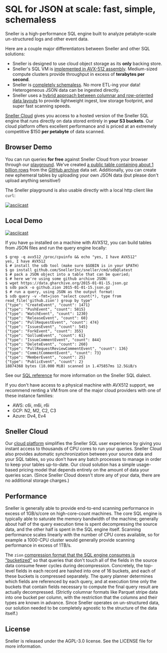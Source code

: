 # SQL for JSON at scale: fast, simple, schemaless

Sneller is a high-performance SQL engine built to analyze
petabyte-scale un-structured logs and other event data.

Here are a couple major differentiators between Sneller and other SQL solutions:

 <!-- TODO: Add link to "explaining" blog post for next topic as well -->
 - Sneller is designed to use cloud object storage as its **only** backing store.
 - Sneller's SQL VM is [implemented in AVX-512 assembly](https://sneller.io/blog/sql-vm-in-avx-512/).
   Medium-sized compute clusters provide throughput in excess of **terabytes per second**.
 - Sneller is [completely schemaless](https://sneller.io/blog/why-schemaless/).
   No more ETL-ing your data! Heterogeneous JSON data can be ingested directly.
 - Sneller uses a [hybrid approach between columnar and row-oriented data layouts](https://sneller-dev.io/blog/zion-format/)
   to provide lightweight ingest, low storage footprint, and super fast scanning speeds.

[Sneller Cloud](https://console.sneller.io/register) gives you access to a hosted version of the Sneller SQL engine
that runs directly on data stored entirely in **your S3 buckets**.
Our cloud platform offers excellent performance and is priced at an extremely competitive \$150 **per petabyte** of data scanned.

<!-- TODO: Grafana Demo -->

## Browser Demo

You can run queries **for free** against Sneller Cloud from your browser through our [playground](https://sneller.io/playground).
We've created [a public table containing about 1 billion rows](https://sneller.io/playground) from the [GitHub archive](https://www.gharchive.org) data set.
Additionally, you can create new ephemeral tables by uploading your own JSON data (but please don't upload anything sensitive!)

The Sneller playground is also usable directly with a local http client like `curl`:

[![asciicast](https://asciinema.org/a/580308.svg)](https://asciinema.org/a/580308)

## Local Demo

[![asciicast](https://asciinema.org/a/eOjVUwlA7ZYXTGtC6PpsupR2O.svg)](https://asciinema.org/a/eOjVUwlA7ZYXTGtC6PpsupR2O)

If you have `go` installed on a machine with AVX512, you can build tables
from JSON files and run the query engine locally:

```console
$ grep -q avx512 /proc/cpuinfo && echo "yes, I have AVX512"
yes, I have AVX512
$ # install the sdb tool (make sure $GOBIN is in your $PATH)
$ go install github.com/SnellerInc/sneller/cmd/sdb@latest
$ # pack a JSON object into a table that can be queried;
$ # here we're using some github archive JSON:
$ wget https://data.gharchive.org/2015-01-01-15.json.gz
$ sdb pack -o github.zion 2015-01-01-15.json.gz
$ # run a query, using JSON as the output format:
$ sdb query -v -fmt=json "select count(*), type from read_file('github.zion') group by type"
{"type": "CreateEvent", "count": 1471}
{"type": "PushEvent", "count": 5815}
{"type": "WatchEvent", "count": 1230}
{"type": "ReleaseEvent", "count": 60}
{"type": "PullRequestEvent", "count": 474}
{"type": "IssuesEvent", "count": 545}
{"type": "ForkEvent", "count": 355}
{"type": "GollumEvent", "count": 61}
{"type": "IssueCommentEvent", "count": 844}
{"type": "DeleteEvent", "count": 260}
{"type": "PullRequestReviewCommentEvent", "count": 136}
{"type": "CommitCommentEvent", "count": 73}
{"type": "MemberEvent", "count": 25}
{"type": "PublicEvent", "count": 2}
18874368 bytes (18.000 MiB) scanned in 1.475857ms 12.5GiB/s
```

See our [SQL reference](https://sneller.io/docs/sql-reference) for more information
on the Sneller SQL dialect.

If you don't have access to a physical machine with AVX512 support,
we recommend renting a VM from one of the major cloud providers with
one of these instance families:

 - AWS: c6i, m6i, r6i
 - GCP: N2, M2, C2, C3
 - Azure: Dv4, Ev4

## Sneller Cloud

Our [cloud platform](https://console.sneller.io/register) simplifies the Sneller SQL
user experience by giving you instant access to thousands of CPU cores to run your queries.
Sneller Cloud also provides automatic synchronization between your source data and your
SQL tables, so you don't have any batch processes to manage in order to keep your tables
up-to-date. Our cloud solution has a simple usage-based pricing model that depends entirely
on the amount of data your queries scan. (Since Sneller Cloud doesn't store any of your
data, there are no additional storage charges.)

## Performance

Sneller is generally able to provide end-to-end scanning performance in excess of 1GB/s/core
on high-core-count machines. The core SQL engine is typically able to saturate the memory
bandwidth of the machine; generally about half of the query execution time is spent
decompressing the source data, and the other half is spent in the SQL engine itself.
Scanning performance scales linearly with the number of CPU cores available,
so for example a 1000-CPU cluster would generally provide scanning performance
in excess of 1TB/s.

The `zion` [compression format that the SQL engine consumes is "bucketized"](https://sneller.io/blog/zion-format/) so that
queries that don't touch all of the fields in the source data consume fewer cycles
during decompression. Concretely, the top-level fields in each record are hashed
into one of 16 buckets, and each of these buckets is compressed separately.
The query planner determines which fields are referenced by each query, and at
execution time only the buckets that contain fields necessary to compute the final
query result are actually decompressed. (Strictly columnar formats like Parquet
stripe data into one bucket per column, with the restriction that the columns
and their types are known in advance. Since Sneller operates on un-structured
data, our solution needed to be completely agnostic to the structure of the data itself.)

<!-- FIXME: add a link to a blog post about the zion format -->

## License

Sneller is released under the AGPL-3.0 license. See the LICENSE file for more information.

